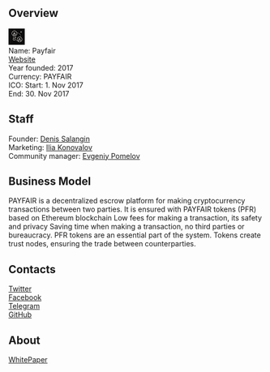 ## Overview
![logo](../projects/logo/payfair.png)  
Name: Payfair  
[Website](https://payfair.io/ru/)  
Year founded: 2017  
Currency: PAYFAIR  
ICO: Start: 1. Nov 2017  
End: 30. Nov 2017
## Staff
Founder: [Denis Salangin](../people/denis_salangin.md)  
Marketing: [Ilia Konovalov](../people/ilia_konovalov.md)  
Community manager: [Evgeniy Pomelov](../people/evgeniy_pomelov.md)  
## Business Model
PAYFAIR is a decentralized escrow platform for making cryptocurrency transactions between two parties. It is ensured with PAYFAIR tokens (PFR) based on Ethereum blockchain Low fees for making a transaction, its safety and privacy Saving time when making a transaction, no third parties or bureaucracy. PFR tokens are an essential part of the system. Tokens create trust nodes, ensuring the trade between counterparties.
## Contacts  
[Twitter](https://twitter.com/payfairio)    
[Facebook](https://www.facebook.com/Payfairio/)  
[Telegram](https://t.me/payfair)  
[GitHub](https://github.com/payfairio)    
## About  
[WhitePaper](https://payfair.io/whitepapers/full_PF.pdf)  
